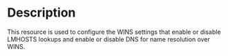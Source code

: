 # Description

This resource is used to configure the WINS settings that enable or disable
LMHOSTS lookups and enable or disable DNS for name resolution over WINS.
